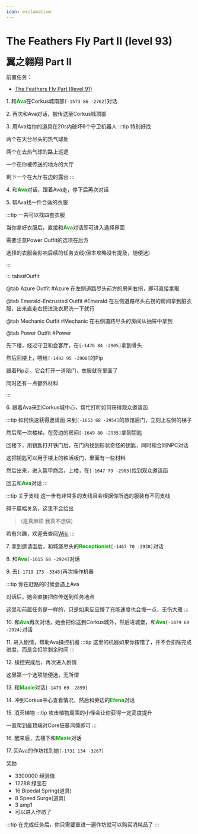 ```yaml
---
icon: exclamation
---
```

# The Feathers Fly Part II (level 93)

<span style="font-size: 25px;">**翼之翱翔 Part II**</span>

前置任务：
+ [The Feathers Fly Part I(level 91)](/quests/lvl91-100/level%2091%20-%20the%20feathers%20fly%20part%20i.html)

<span class="stage-index">1.</span> 和<font color=00AA00>**Ava**</font>在Corkus城南部`[-1573 86 -2762]`对话

<span class="stage-index">2.</span> 再次和Ava对话，被传送至Corkus城顶部

<span class="stage-index">3.</span> 用Ava给你的道具在20s内破坏6个守卫机器人
:::tip
特别好找

两个在天台尽头的热气球处

两个在去热气球的路上巡逻

一个在你被传送的地方的大厅

剩下一个在大厅右边的露台
:::

<span class="stage-index">4.</span> 和<font color=00AA00>**Ava**</font>对话，跟着Ava走，停下后再次对话

<span class="stage-index">5.</span> 帮Ava找一件合适的衣服

:::tip
一共可以找四套衣服

当你拿好衣服后，直接和<font color=00AA00>**Ava**</font>对话即可进入选择界面

需要注意Power Outfit的选项在后方

选择的衣服会影响后续的任务支线(但本攻略没有提及，随便选)

:::

::: tabs#Outfit


@tab Azure Outfit #Azure
在左侧道路尽头前方的房间右拐，即可直接拿取

@tab Emerald-Encrusted Outfit #Emerald
在左侧道路尽头右拐的房间拿到脏衣服，出来直走右拐进洗衣房洗一下就行

@tab Mechanic Outfit #Mechanic
在右侧道路尽头的房间从抽屉中拿到

@tab Power Outfit #Power

先下楼，经过守卫和会客厅，在`[-1476 84 -2905]`拿到骨头

然后回楼上，喂给`[-1492 95 -2908]`的Pip

跟着Pip走，它会打开一道暗门，衣服就在里面了

同时还有一点额外材料


:::

<span class="stage-index">6.</span> 跟着Ava来到Corkus城中心，帮忙打听如何获得观众邀请函

:::tip 如何快速获得邀请函
来到`[-1653 68 -2954]`的旅馆后门，立刻上左侧的梯子

然后爬一次楼梯，在旁边的房间`[-1649 80 -2935]`拿到钥匙

回楼下，用钥匙打开铁门后，在门内找到形状奇怪的钥匙，同时和合同NPC对话

这把钥匙可以用于楼上的铁活板门，里面有一些材料

然后出来，进入盔甲商店，上楼，在`[-1647 79 -2903]`找到观众邀请函

回去和<font color=00AA00>**Ava**</font>对话
:::

:::tip 关于支线
这一步有非常多的支线且会根据你所选的服装有不同支线

碍于篇幅关系，这里不会给出

>(是真麻烦 我真不想做)

若有兴趣，欢迎去查阅[Wiki](https://wynncraft.wiki.gg/wiki/The_Feathers_Fly_Part_II)
:::

<span class="stage-index">7.</span> 拿到邀请函后，和城堡尽头的<font color=00AA00>**Receptionist**</font>`[-1467 70 -2938]`对话

<span class="stage-index">8.</span> 和<font color=00AA00>**Ava**</font>`[-1615 68 -2924]`对话

<span class="stage-index">9.</span> 去`[-1719 173 -3348]`再次操作机器

:::tip
你在赶路的时候会遇上Ava

对话后，她会直接把你传送到任务地点

这里和前置任务是一样的，只是如果反应慢了充能速度也会慢一点，无伤大雅
:::

<span class="stage-index">10.</span> 和<font color=00AA00>**Ava**</font>再次对话，她会把你送到Corkus城外，然后进城堡，和<font color=00AA00>**Ava**</font>`[-1479 69 -2924]`对话

<span class="stage-index">11.</span> 进入剧情，帮助Ava操控机器
:::tip
这里的机器如果你按错了，并不会扣除完成进度，而是会扣除剩余时间
:::

<span class="stage-index">12.</span> 操控完成后，再次进入剧情

这里第一个选项随便选，无所谓

<span class="stage-index">13.</span> 和<font color=00AA00>**Maxie**</font>对话`[-1479 69 -2899]`

<span class="stage-index">14.</span> 冲到Corkus中心查看情况，然后和旁边的<font color=00AA00>**Efena**</font>对话

<span class="stage-index">15.</span> 消灭植物
:::tip
攻击植物周围的小怪会让你获得一定高度提升

一直爬到最顶端对Core狂暴鸿儒即可
:::

<span class="stage-index">16.</span> 醒来后，去楼下和<font color=00AA00>**Maxie**</font>对话

<span class="stage-index">17.</span> 回Ava的作坊找到她`[-1731 134 -3267]`

奖励
+ 3300000 经验值
+ 12288 绿宝石
+ 16 Bipedal Spring(道具)
+ 8 Speed Surge(道具)
+ 3 amp1
+ 可以进入作坊了

:::tip
在完成任务后，你只需要重进一遍作坊就可以购买消耗品了
:::
